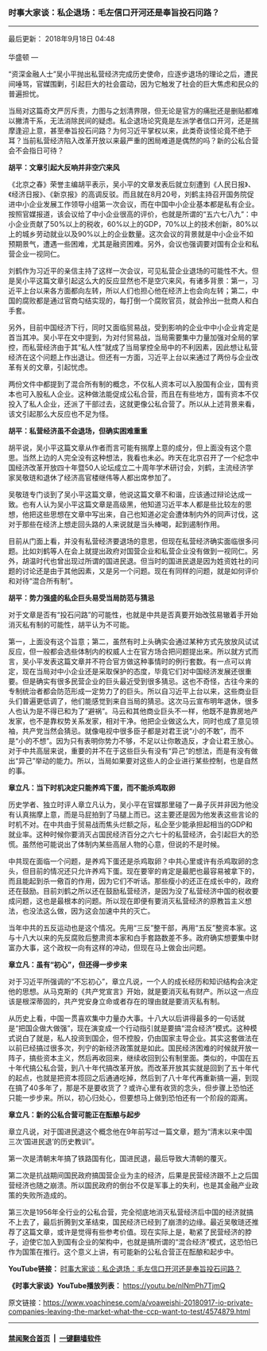 ### 时事大家谈：私企退场：毛左信口开河还是奉旨投石问路？
------------------------

<div class="published">
 <span class="date" title="中国时间">
  <time datetime="2018-09-18T04:48:00+08:00">
   最后更新： 2018年9月18日 04:48
  </time>
 </span>
</div>
<br/>
<div class="wsw">
 <span class="dateline">
  华盛顿 —
 </span>
 <p>
  “资深金融人士”吴小平抛出私营经济完成历史使命，应逐步退场的理论之后，遭民间唾骂，官媒围剿，引起巨大的社会震动，因为它触发了社会的巨大焦虑和民众的普遍担忧。
 </p>
 <div class="wsw__embed">
 </div>
 <p>
  当局对这篇奇文严厉斥责，力图与之划清界限，但无论是官方的痛批还是删贴都难以撇清干系，无法消除民间的疑虑。私企退场论究竟是左派学者信口开河，还是揣摩逢迎上意，甚至奉旨投石问路？为何习近平掌权以来，此类奇谈怪论竟不绝于耳？当前私营经济陷入改革开放以来最严重的困局难道是偶然的吗？新的公私合营会不会指日可待？
 </p>
 <p>
  <strong>
   胡平：文章引起大反响并非空穴来风
  </strong>
 </p>
 <p>
  《北京之春》荣誉主编胡平表示，吴小平的文章发表后就立刻遭到《人民日报》、《经济日报》、《新京报》的高调反驳。而且就在8月20号，刘鹤主持召开国务院促进中小企业发展工作领导小组第一次会议，而在中国中小企业基本都是私有企业。按照官媒报道，该会议给了中小企业很高的评价，也就是所谓的“五六七八九”：中小企业贡献了50%以上的税收，60%以上的GDP，70%以上的技术创新，80%以上的城乡劳动就业以及90%以上的企业数量。这次会议的背景就是中小企业不如预期景气，遭遇一些困难，尤其是融资困难。另外，会议也强调要对国有企业和私营企业一视同仁。
 </p>
 <p>
  刘鹤作为习近平的亲信主持了这样一次会议，可见私营企业退场的可能性不大。但是吴小平这篇文章引起这么大的反应显然也不是空穴来风，有诸多背景：第一，习近平上台以来各方面都向左转，所以人们也担心他在经济上也会向左转；第二，中国的腐败都是通过官商勾结实现的，每打倒一个腐败官员，就会拎出一批商人和白手套。
 </p>
 <p>
  另外，目前中国经济下行，同时又面临贸易战，受到影响的企业中中小企业肯定是首当其冲。吴小平在文中提到，为对付贸易战，当局需要集中力量加强对全局的掌控，而私营经济由于其“私人性”就成了当局掌控全局中的不利因素，因此想让私营经济在这个问题上作出退让。但还有一方面，习近平上台以来通过了两份与企业改革有关的文章，引起忧虑。
 </p>
 <p>
  两份文件中都提到了混合所有制的概念，不仅私人资本可以入股国有企业，国有资本也可入股私人企业。这种做法能促成公私合营，而且在有些地方，国有资本不仅投入了私人企业，还派了干部过去，这就更像公私合营了。所以从上述背景来看，该文引起那么大反应也不足为怪。
 </p>
 <p>
  <strong>
   胡平：私营经济虽不会退场，但确实困难重重
  </strong>
 </p>
 <p>
  胡平说，吴小平这篇文章从作者而言可能有揣摩上意的成分，但上面没有这个意思。当然上边的人完全没有这种想法，我看也未必。昨天在北京召开了一个纪念中国经济改革开放四十年暨50人论坛成立二十周年学术研讨会，刘鹤，主流经济学家吴敬琏和退休了经济高官楼继伟等人都出席参加了。
 </p>
 <p>
  吴敬琏专门谈到了吴小平这篇文章，他说这篇文章不和谐，应该通过辩论达成一致。也有人认为吴小平这篇文章是高级黑，他知道习近平本人都是些比较左的思想，他把这些思想在文章中写出来，自己也知道必定会遭体制内外的同声讨伐，这对于那些在经济上想走回头路的人来说就是当头棒喝，起到遏制作用。
 </p>
 <p>
  目前从门面上看，并没有私营经济要退场的意思，但现在私营经济确实面临很多问题。比如刘鹤等人在会上就提出政府对国营企业和私营企业没有做到一视同仁。另外，胡温时代也曾出现过所谓的国进民退。但当时的国进民退是因为姓资姓社的问题的讨论还是由于其他因素，又是另一个问题。现在有同样的问题，就是如何评价和对待“混合所有制”。
 </p>
 <p>
  <strong>
   胡平：势力强盛的私企巨头易受当局防范与猜忌
  </strong>
 </p>
 <p>
  对于文章是否有“投石问路”的可能性，也就是中共是否真要开始改弦易辙着手开始消灭私有制的可能性，胡平认为不可能。
 </p>
 <p>
  第一，上面没有这个旨意；第二，虽然有时上头确实会通过某种方式先放放风试试反应，但一般都会选些体制内的权威人士在官方场合把问题提出来。所以就方式而言，吴小平发表这篇文章并不符合官方做这种事情时的例行套数。有一点可以肯定，现在当局对中小企业还是采取保护的态度，毕竟它们对中国经济发展还很重要。但是确实有很多民营企业的巨头最近受到很多猜忌。这也不奇怪，古往今来的专制统治者都会防范形成一定势力了的巨头。所以自习近平上台以来，这些商业巨头们普遍更低调了，他们能感觉到来自当局的猜忌。这次马云宣布明年退休，很多人也认为是不得已和为了“避祸”。马云和其他商业巨头不一样，他既不是靠房地产发家，也不是靠权势关系发家，相对干净。他把企业做这么大，同时也成了意见领袖，共产党当然会猜忌。就像电视中很多臣子都是对君王说“小的不敢”，而不是“小的不想”。因为只有表明你势力不够，不足以让你敢造反，才会让君王放心。对于中共高层来说，重要的并不在于这些巨头有没有“异己”的想法，而是有没有做出“异己”举动的能力。所以，当局如果要对这些人的企业进行某些控制，也是自然的事。
 </p>
 <p>
  <strong>
   章立凡：当下时机决定只能养鸡下蛋，而不能杀鸡取卵
  </strong>
 </p>
 <p>
  历史学者、独立时评人章立凡认为，吴小平在官媒那里碰了一鼻子灰并非因为他没有认真揣摩上意，而是马屁拍到了马腿上而已。这主要还是因为他发表这些言论的时机不对。在中共由于贸易战而焦头烂额之际，私企至少能承担起相当的GDP和就业率。这种时候你要消灭占国民经济百分之六七十的私营经济，会引起巨大的恐慌。虽然他可能说出了体制内某些高层人物的心意，但说的不是时候。
 </p>
 <p>
  中共现在面临一个问题，是养鸡下蛋还是杀鸡取卵？中共心里或许有杀鸡取卵的念头，但目前的情况还只允许养鸡下蛋。现在要宰的肯定是最肥也最容易被拿下的，而且能起到杀一儆百的作用，因为它们不听话。那些瘦小的还正在成长中的，政府还在鼓励。目前刘鹤之所以还在鼓励私营经济，是因为没了私营经济中国的税收要成问题，这也是最根本的问题。所以现在即便有要消灭私营经济的原教旨主义想法，也没法这么做，因为这会加速中共的灭亡。
 </p>
 <p>
  当年中共的五反运动也是这个情况。先用“三反”整干部，再用“五反”整资本家。这与十八大以来的先反腐败后整肃资本家和白手套路数差不多。政府确实想要集中财富办大事，这个政权一向有这样的冲动，但现在马上做会出问题。
 </p>
 <p>
  <strong>
   章立凡：虽有“初心”，但还得一步步来
  </strong>
 </p>
 <p>
  对于习近平所强调的“不忘初心”，章立凡说，一个人的成长经历和知识结构会决定他的思想。从马克斯的《共产党宣言》开始，就是要消灭私有财产。所以这一点应该是根深蒂固的，共产党安身立命或者存在的理由就是要消灭私有制。
 </p>
 <p>
  从历史上看，中国一贯喜欢集中力量办大事。十八大以后讲得最多的一句话就是“把国企做大做强”，现在演变成一个行动指引就是要搞“混合经济”模式。这种模式说白了就是，私人投资到国企，但不控股，仍由国家主导企业。其实这套做法在以前已经搞过很多次，列宁的新经济政策就是如此。国民经济困难的时候就开放一阵子，搞些资本主义，然后再收回来，继续收回到公有制里面。类似的，中国在五十年代搞公私合营，到八十年代搞改革开放。而改革开放其实就是回到了五十年代的起点，也就是把资本揽回之后通通吃掉，然后到了八十年代再重新搞一遍，到现在搞了40多年了，那是不是要收货了？或许心里有收货的念头，但步骤上恐怕还只能一步步来。所以，初心归处心，但要想马上做到恐怕还有一个阶段的距离。
 </p>
 <p>
  <strong>
   章立凡：新的公私合营可能正在酝酿与起步
  </strong>
 </p>
 <p>
  章立凡说，对于国进民退这个概念他在9年前写过一篇文章，题为“清末以来中国三次‘国进民退’的历史教训”。
 </p>
 <p>
  第一次是清朝末年搞了铁路国有化，国进民退，最后导致大清朝的覆灭。
 </p>
 <p>
  第二次是抗战期间国民政府搞国营企业为主的经济，后果是民营经济跟不上之后国营经济也随之崩溃。所以国民政府的倒台不仅是军事上的失利，也是其金融产业政策的失败所造成的。
 </p>
 <p>
  第三次是1956年全行业的公私合营，完全彻底地消灭私营经济后中国的经济就搞不上去了，最后折腾到文革结束，国民经济已经到了崩溃的边缘。最近吴敬琏还推荐了这篇文章，或许是觉得有些参考价值。现在实际上是，勒紧了民营经济的脖子，迫使它加入到国有企业的架构中，也就是搞所谓的“混合经济”模式，这恐怕已作为国策在推行。这个意义上讲，有可能新的公私合营正在酝酿和起步中。
 </p>
 <p>
  <strong>
   YouTube链接：
  </strong>
  <a class="wsw__a" href="https://youtu.be/2YHe-kspyEc">
   时事大家谈：私企退场：毛左信口开河还是奉旨投石问路？
  </a>
 </p>
 <p>
  <p>
   <strong>
    《时事大家谈》YouTube播放列表：
   </strong>
   <a class="wsw__a" href="https://youtu.be/nINmPh7TjmQ" target="_blank">
    https://youtu.be/nINmPh7TjmQ
   </a>
  </p>
 </p>
 <div class="clear">
 </div>
 <div class="mediaReplacer externalMedia">
  <div class="c-sticky-container">
   <div class="c-sticky-element" data-sp_api="youtube">
    <span class="c-sticky-element__close-el c-sticky-element__swipe-el ta-c" title="关闭">
     <span class="ico ico-close m-0">
     </span>
    </span>
    <div class="external-content-placeholder">
    </div>
    <script>
    </script>
   </div>
  </div>
 </div>
 <p>
 </p>
</div>

原文链接：https://www.voachinese.com/a/voaweishi-20180917-io-private-companies-leaving-the-market-what-the-ccp-want-to-test/4574879.html


------------------------
#### [禁闻聚合首页](https://github.com/gfw-breaker/banned-news/blob/master/README.md) &nbsp;|&nbsp;  [一键翻墙软件](https://github.com/gfw-breaker/nogfw/blob/master/README.md)